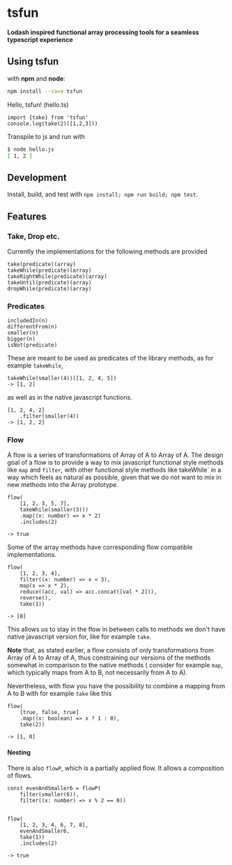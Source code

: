 # tsfun

**Lodash inspired functional array processing tools for a seamless typescript experience**

## Using tsfun

with **npm** and **node**:

```bash
npm install --save tsfun
```

Hello, tsfun! (hello.ts)

```
import {take} from 'tsfun'
console.log(take(2)([1,2,3]))
```

Transpile to js and run with 

```bash
$ node hello.js
[ 1, 2 ]
```

## Development

Install, build, and test with `npm install; npm run build; npm test`.

## Features

### Take, Drop etc.

Currently the implementations for the following methods are provided

```
take(predicate)(array)
takeWhile(predicate)(array)
takeRightWhile(predicate)(array)
takeUntil(predicate)(array)
dropWhile(predicate)(array)
```

### Predicates

```
includedIn(n)
differentFrom(n)
smaller(n)
bigger(n)
isNot(predicate)
```

These are meant to be used as predicates of the library methods, as for example `takeWhile`,

```
takeWhile(smaller(4))([1, 2, 4, 5])
-> [1, 2]
```

as well as in the native javascript functions.

```
[1, 2, 4, 2]
    .filter(smaller(4))
-> [1, 2, 2]
```

### Flow

A flow is a series of transformations of Array of A to Array of A.
The design goal of a flow is to provide a way to mix javascript functional style
methods like `map` and `filter`, with other functional style methods like takeWhile` 
in a way which feels as natural as possible, given that we do not want to mix in new methods
into the Array prototype.

```
flow(
    [1, 2, 3, 5, 7],
    takeWhile(smaller(3)))
    .map((x: number) => x * 2)
    .includes(2)

-> true
```

Some of the array methods have corresponding flow compatible implementations.

```
flow(
    [1, 2, 3, 4],
    filter((x: number) => x < 3),
    map(x => x * 2),
    reduce((acc, val) => acc.concat([val * 2])),
    reverse(),
    take(1))

-> [8]
```

This allows us to stay in the flow in between calls to methods we don't have native javascript
version for, like for example `take`.

**Note** that, as stated earlier, a flow consists of only transformations from Array of A to Array of A,
thus constraining our versions of the methods somewhat in comparison to the native methods (
consider for example `map`, which typically maps from A to B, not necessarily from A to A).

Nevertheless, with flow you have the possibility to combine a mapping from A to B with 
for example `take` like this

```
flow(
    [true, false, true]
    .map((x: boolean) => x ? 1 : 0),
    take(2))

-> [1, 0]
```

#### Nesting

There is also `flowP`, which is a partially applied flow. 
It allows a composition of flows.


```
const evenAndSmaller6 = flowP(
    filter(smaller(6)),
    filter((x: number) => x % 2 == 0))

  
flow(
    [1, 2, 3, 4, 6, 7, 8],
    evenAndSmaller6,
    take(1))
    .includes(2)

-> true
```


